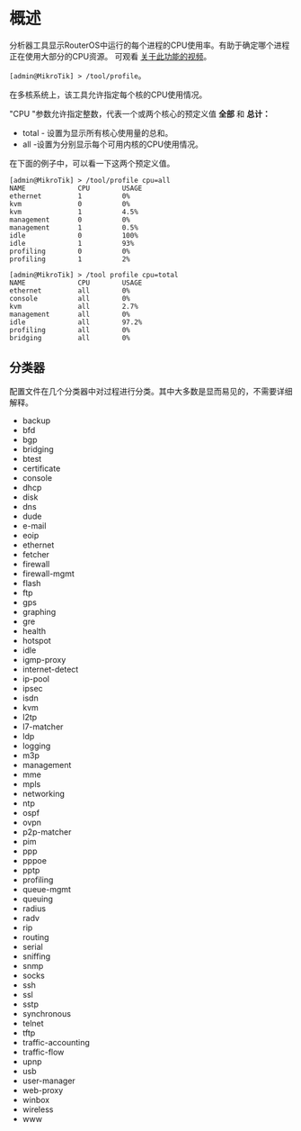 # 概述

分析器工具显示RouterOS中运行的每个进程的CPU使用率。有助于确定哪个进程正在使用大部分的CPU资源。 
可观看 [关于此功能的视频](https://youtu.be/BkRaW14p8_s)。

`[admin@MikroTik] > /tool/profile`。

在多核系统上，该工具允许指定每个核的CPU使用情况。

"CPU "参数允许指定整数，代表一个或两个核心的预定义值 **全部** 和 **总计：**

- total - 设置为显示所有核心使用量的总和。
- all -设置为分别显示每个可用内核的CPU使用情况。

在下面的例子中，可以看一下这两个预定义值。

```shell
[admin@MikroTik] > /tool/profile cpu=all
NAME             CPU        USAGE      
ethernet         1          0%         
kvm              0          0%         
kvm              1          4.5%       
management       0          0%         
management       1          0.5%       
idle             0          100%       
idle             1          93%        
profiling        0          0%         
profiling        1          2%   
 
[admin@MikroTik] > /tool profile cpu=total
NAME             CPU        USAGE      
ethernet         all        0%         
console          all        0%         
kvm              all        2.7%       
management       all        0%         
idle             all        97.2%      
profiling        all        0%         
bridging         all        0%
```

## 分类器

配置文件在几个分类器中对过程进行分类。其中大多数是显而易见的，不需要详细解释。

- backup
- bfd
- bgp
- bridging
- btest
- certificate
- console
- dhcp
- disk
- dns
- dude
- e-mail
- eoip
- ethernet
- fetcher
- firewall
- firewall-mgmt
- flash
- ftp
- gps
- graphing
- gre
- health
- hotspot
- idle
- igmp-proxy
- internet-detect
- ip-pool
- ipsec
- isdn
- kvm
- l2tp
- l7-matcher
- ldp
- logging
- m3p
- management
- mme
- mpls
- networking
- ntp
- ospf
- ovpn
- p2p-matcher
- pim
- ppp
- pppoe
- pptp
- profiling
- queue-mgmt
- queuing
- radius
- radv
- rip
- routing
- serial
- sniffing
- snmp
- socks
- ssh
- ssl
- sstp
- synchronous
- telnet
- tftp
- traffic-accounting
- traffic-flow
- upnp
- usb
- user-manager
- web-proxy
- winbox
- wireless
- www
